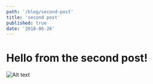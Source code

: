 ```yaml
---
path: '/blog/second-post'
title: 'second post'
published: true
date: '2018-06-26'
---
```


# Hello from the second post!

![Alt text](https://www.nps.gov/brca/planyourvisit/images/Dawn_Insp_PT_20141016_028_b.jpg?maxwidth=1200&maxheight=1200&autorotate=false "unsplash")